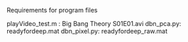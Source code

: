 Requirements for program files

playVideo_test.m : Big Bang Theory S01E01.avi
dbn_pca.py: readyfordeep.mat 
dbn_pixel.py: readyfordeep_raw.mat

